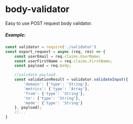 # body-validator
Easy to use POST request body validator.

##### Example:

```javascript
const validator = require('./validator')
const export_request = async (req, res) => {
    const userEmail = req.claims.UserName;
    const userFirstName = req.claims.FirstName;
    const payload = req.body;

    //validate payload
    const validationResult = validator.validateInput({
        'domain': {'type': 'String'},
        'metrics': {'type': 'Array'},
        'from': {'type': 'String'},
        'to': {'type': 'String'},
        'mode': {'type': 'String'}
    }, payload);
    //...
}
```
